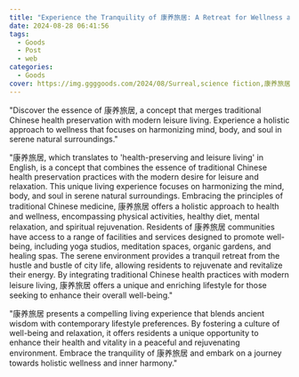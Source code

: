 ```yaml
---
title: "Experience the Tranquility of 康养旅居: A Retreat for Wellness and Relaxation"
date: 2024-08-28 06:41:56
tags:
  - Goods
  - Post
  - web
categories:
  - Goods
cover: https://img.ggggoods.com/2024/08/Surreal,science fiction,康养旅居,Wellness and Residence,technology,tech,diagrams,renderings,colors_20240830_00001_.png
---
```


"Discover the essence of 康养旅居, a concept that merges traditional Chinese health preservation with modern leisure living. Experience a holistic approach to wellness that focuses on harmonizing mind, body, and soul in serene natural surroundings."

"康养旅居, which translates to 'health-preserving and leisure living' in English, is a concept that combines the essence of traditional Chinese health preservation practices with the modern desire for leisure and relaxation. This unique living experience focuses on harmonizing the mind, body, and soul in serene natural surroundings. Embracing the principles of traditional Chinese medicine, 康养旅居 offers a holistic approach to health and wellness, encompassing physical activities, healthy diet, mental relaxation, and spiritual rejuvenation. Residents of 康养旅居 communities have access to a range of facilities and services designed to promote well-being, including yoga studios, meditation spaces, organic gardens, and healing spas. The serene environment provides a tranquil retreat from the hustle and bustle of city life, allowing residents to rejuvenate and revitalize their energy. By integrating traditional Chinese health practices with modern leisure living, 康养旅居 offers a unique and enriching lifestyle for those seeking to enhance their overall well-being."

"康养旅居 presents a compelling living experience that blends ancient wisdom with contemporary lifestyle preferences. By fostering a culture of well-being and relaxation, it offers residents a unique opportunity to enhance their health and vitality in a peaceful and rejuvenating environment. Embrace the tranquility of 康养旅居 and embark on a journey towards holistic wellness and inner harmony."
